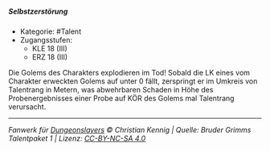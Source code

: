<!---
Dies ist ein Fanwerk für DUNGEONSLAYERS © von Christian Kennig

Quellen:      [Bruder Grimms Talentpaket 1](https://www.f-space.de/ds4/downloads.html)
              [Talentbeschreibungen](https://www.f-space.de/ds4/tools-talentcards.html)
License:      [CC-BY-NC-SA 4.0](https://creativecommons.org/licenses/by-nc-sa/4.0/deed.de)
Richtlinien:  [Fanwerkrichtlinien](https://www.dungeonslayers.net/fanwerk-richtlinien/)
Autor:        Zauberlehrling
-->

##### Selbstzerstörung

- Kategorie: #Talent
- Zugangsstufen:
  - KLE 18 (III)
  - ERZ 18 (III)

Die Golems des Charakters explodieren im Tod! Sobald die LK eines vom Charakter erweckten Golems auf unter 0 fällt, zerspringt er im Umkreis von Talentrang in Metern, was abwehrbaren Schaden in Höhe des Probenergebnisses einer Probe auf KÖR des Golems mal Talentrang verursacht.

---

_Fanwerk für [Dungeonslayers](https://www.dungeonslayers.net/) © Christian Kennig | Quelle: Bruder Grimms Talentpaket 1 | Lizenz: [CC-BY-NC-SA 4.0](https://creativecommons.org/licenses/by-nc-sa/4.0/deed.de)_
